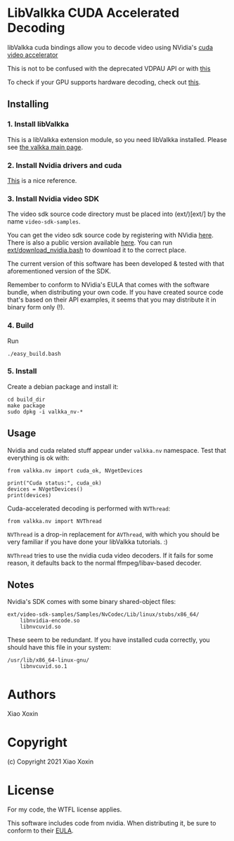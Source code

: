  
# LibValkka CUDA Accelerated Decoding

libValkka cuda bindings allow you to decode video using NVidia's [cuda video accelerator](https://developer.nvidia.com/nvidia-video-codec-Sdk)

This is not to be confused with the deprecated VDPAU API or with 
[this](https://docs.nvidia.com/drive/drive-os-5.2.0.0L/drive-os/DRIVE_OS_Linux_SDK_Development_Guide/baggage/group__video__decoder__api.html)

To check if your GPU supports hardware decoding, check out [this](https://developer.nvidia.com/video-encode-and-decode-gpu-support-matrix-new#Encoder).

## Installing

### 1. Install libValkka

This is a libValkka extension module, so you need libValkka installed.  Please see [the valkka main page](https://elsampsa.github.io/valkka-examples/_build/html/index.html).

### 2. Install Nvidia drivers and cuda

[This](https://github.com/elsampsa/darknet-python#0-install-cuda) is a nice reference.

### 3. Install Nvidia video SDK

The video sdk source code directory must be placed into (ext/)[ext/]  by the name ``video-sdk-samples``.

You can get the video sdk source code by registering with NVidia [here](https://developer.nvidia.com/nvidia-video-codec-Sdk).  There is also a public version available [here](https://github.com/NVIDIA/video-sdk-samples.git).  You can run [ext/download_nvidia.bash](ext/download_nvidia.bash) to download it to the correct place.

The current version of this software has been developed & tested with that aforementioned version of the SDK.

Remember to conform to NVidia's EULA that comes with the software bundle, when distributing your own code.
If you have created source code that's based on their API examples, it seems that you may distribute it in binary form only (!).

### 4. Build

Run
```
./easy_build.bash
```

### 5. Install

Create a debian package and install it:
```
cd build_dir
make package
sudo dpkg -i valkka_nv-*
```

## Usage

Nvidia and cuda related stuff appear under ``valkka.nv`` namespace.  Test that everything is ok with:
```
from valkka.nv import cuda_ok, NVgetDevices

print("Cuda status:", cuda_ok)
devices = NVgetDevices()
print(devices)
```

Cuda-accelerated decoding is performed with ``NVThread``:
```
from valkka.nv import NVThread
```

``NVThread`` is a drop-in replacement for ``AVThread``, with which you should be 
very familiar if you have done your libValkka tutorials.  :)

``NVThread`` tries to use the nvidia cuda video decoders.  If it fails for some reason,
it defaults back to the normal ffmpeg/libav-based decoder.

## Notes

Nvidia's SDK comes with some binary shared-object files:
```
ext/video-sdk-samples/Samples/NvCodec/Lib/linux/stubs/x86_64/
    libnvidia-encode.so
    libnvcuvid.so
```
These seem to be redundant.  If you have installed cuda correctly, you should
have this file in your system:
```
/usr/lib/x86_64-linux-gnu/
    libnvcuvid.so.1
```

# Authors

Xiao Xoxin

# Copyright

(c) Copyright 2021 Xiao Xoxin

# License

For my code, the WTFL license applies.

This software includes code from nvidia.  When distributing it, be sure to conform to their [EULA](https://developer.nvidia.com/nvidia-video-codec-sdk-license-agreement).

